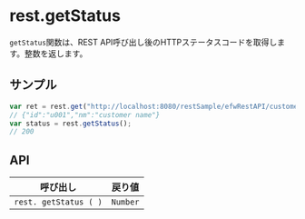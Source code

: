 # rest.getStatus

`getStatus`関数は、REST API呼び出し後のHTTPステータスコードを取得します。整数を返します。

## サンプル

```javascript
var ret = rest.get("http://localhost:8080/restSample/efwRestAPI/customer/u001");
// {"id":"u001","nm":"customer name"}
var status = rest.getStatus();
// 200
```

## API

| 呼び出し | 戻り値 |
|---|---|
| `rest. getStatus ( )` | `Number` |
